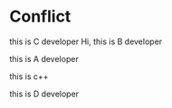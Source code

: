 # Conflict


this is C developer
Hi, this is B developer

this is A developer

this is c++

this is D developer
